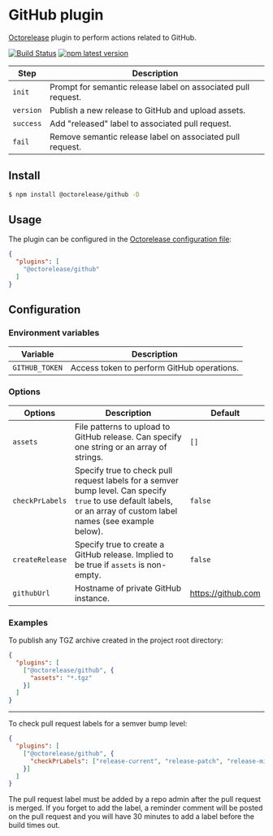 # GitHub plugin

[Octorelease](https://github.com/octorelease/octorelease) plugin to perform actions related to GitHub.

[![Build Status](https://github.com/octorelease/octorelease/workflows/Test/badge.svg)](https://github.com/octorelease/octorelease/actions?query=workflow%3ATest+branch%3Amaster)
[![npm latest version](https://img.shields.io/npm/v/@octorelease/github/latest.svg)](https://www.npmjs.com/package/@octorelease/github)
<!-- [![npm next version](https://img.shields.io/npm/v/@octorelease/github/next.svg)](https://www.npmjs.com/package/@octorelease/github) -->

| Step | Description |
|------|-------------|
| `init` | Prompt for semantic release label on associated pull request. |
| `version` | Publish a new release to GitHub and upload assets. |
| `success` | Add "released" label to associated pull request. |
| `fail` | Remove semantic release label on associated pull request. |

## Install

```bash
$ npm install @octorelease/github -D
```

## Usage

The plugin can be configured in the [Octorelease configuration file](https://github.com/octorelease/octorelease/blob/master/docs/usage.md#configuration):

```json
{
  "plugins": [
    "@octorelease/github"
  ]
}
```

## Configuration

### Environment variables

| Variable | Description |
| -------- | ----------- |
| `GITHUB_TOKEN` | Access token to perform GitHub operations. |

### Options

| Options | Description | Default |
| ------- | ----------- | ------- |
| `assets` | File patterns to upload to GitHub release. Can specify one string or an array of strings. | `[]` |
| `checkPrLabels` | Specify true to check pull request labels for a semver bump level. Can specify `true` to use default labels, or an array of custom label names (see example below). | `false` |
| `createRelease` | Specify true to create a GitHub release. Implied to be true if `assets` is non-empty. | `false` |
| `githubUrl` | Hostname of private GitHub instance. | https://github.com |

### Examples

To publish any TGZ archive created in the project root directory:

```json
{
  "plugins": [
    ["@octorelease/github", {
      "assets": "*.tgz"
    }]
  ]
}
```

---
To check pull request labels for a semver bump level:

```json
{
  "plugins": [
    ["@octorelease/github", {
      "checkPrLabels": ["release-current", "release-patch", "release-minor", "release-major"]
    }]
  ]
}
```

The pull request label must be added by a repo admin after the pull request is merged. If you forget to add the label, a reminder comment will be posted on the pull request and you will have 30 minutes to add a label before the build times out.
